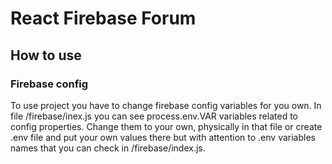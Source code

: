 # React Firebase Forum

## How to use

### Firebase config
To use project you have to change firebase config variables for you own. In file /firebase/inex.js you can see process.env.VAR variables related to config properties. Change them to your own, physically in that file or create .env file and put your own values there but with attention to .env variables names that you can check in /firebase/index.js.